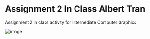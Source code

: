 # Assignment 2 In Class Albert Tran
 Assignment 2 in class activity for Internediate Computer Graphics 

![image](https://github.com/[alberttransuushi]/[Assignment-2-Albert-Tran]/base.png?raw=true)
